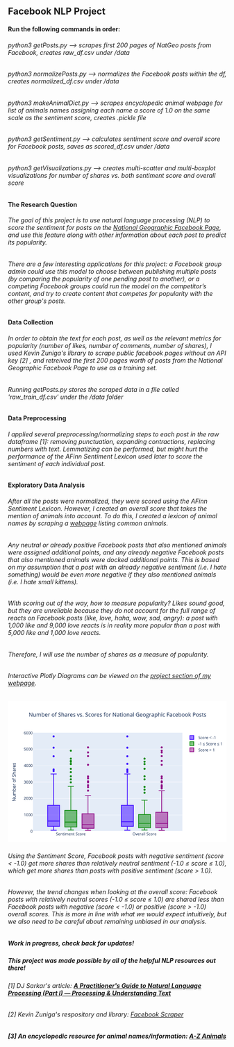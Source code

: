## Facebook NLP Project

#### Run the following commands in order:
###### python3 getPosts.py --> scrapes first 200 pages of NatGeo posts from Facebook, creates raw_df.csv under /data
###### python3 normalizePosts.py --> normalizes the Facebook posts within the df, creates normalized_df.csv under /data
###### python3 makeAnimalDict.py --> scrapes encyclopedic animal webpage for list of animals names assigning each name a score of 1.0 on the same scale as the sentiment score, creates .pickle file
###### python3 getSentiment.py --> calculates sentiment score and overall score for Facebook posts, saves as scored_df.csv under /data
###### python3 getVisualizations.py --> creates multi-scatter and multi-boxplot visualizations for number of shares vs. both sentiment score and overall score

#### The Research Question
###### The goal of this project is to use natural language processing (NLP) to score the sentiment for posts on the [National Geographic Facebook Page](https://www.facebook.com/natgeo), and use this feature along with other information about each post to predict its popularity.

###### There are a few interesting applications for this project: a Facebook group admin could use this model to choose between publishing multiple posts (by comparing the popularity of one pending post to another), or a competing Facebook groups could run the model on the competitor’s content, and try to create content that competes for popularity with the other group's posts.

#### Data Collection
###### In order to obtain the text for each post, as well as the relevant metrics for popularity (number of likes, number of comments, number of shares), I used Kevin Zuniga's library to scrape public facebook pages without an API key [2] , and retreived the first 200 pages worth of posts from the National Geographic Facebook Page to use as a training set.

###### Running getPosts.py stores the scraped data in a file called 'raw_train_df.csv' under the /data folder

#### Data Preprocessing
###### I applied several preprocessing/normalizing steps to each post in the raw dataframe [1]: removing punctuation, expanding contractions, replacing numbers with text. Lemmatizing can be performed, but might hurt the performance of the AFinn Sentiment Lexicon used later to score the sentiment of each individual post.

#### Exploratory Data Analysis
###### After all the posts were normalized, they were scored using the AFinn Sentiment Lexicon. However, I created an *overall score* that takes the mention of animals into account. To do this, I created a lexicon of animal names by scraping a [webpage](https://a-z-animals.com/animals/) listing common animals. 

###### Any neutral or already positive Facebook posts that also mentioned animals were assigned additional points, and any already negative Facebook posts that also mentioned animals were docked additional points. This is based on my assumption that a post with an already negative sentiment (i.e. I hate something) would be even more negative if they also mentioned animals (i.e. I hate small kittens).

###### With scoring out of the way, how to measure popularity? Likes sound good, but they are unreliable because they do not account for the full range of reacts on Facebook posts (like, love, haha, wow, sad, angry): a post with 1,000 like and 9,000 love reacts is in reality more popular than a post with 5,000 like and 1,000 love reacts. 

###### Therefore, I will use the number of shares as a measure of popularity.

###### Interactive Plotly Diagrams can be viewed on the [project section of my webpage](https://www.derekoconn.com/projects/predicting-facebook-post-popularity).

![boxplot image](https://github.com/merillium/Facebook-NLP-Project/blob/master/images/multi_boxplot_scores.png)

###### Using the Sentiment Score, Facebook posts with negative sentiment (score < -1.0) get more shares than relatively neutral sentiment (-1.0 ≤ score ≤ 1.0), which get more shares than posts with positive sentiment (score > 1.0).

###### However, the trend changes when looking at the *overall score*: Facebook posts with relatively neutral scores (-1.0 ≤ score ≤ 1.0) are shared less than Facebook posts with negative (score < -1.0) or positive (score > -1.0) overall scores. This is more in line with what we would expect intuitively, but we also need to be careful about remaining unbiased in our analysis. 

##### *Work in progress, check back for updates!*

##### This project was made possible by all of the helpful NLP resources out there!
###### [1] DJ Sarkar's article: [**A Practitioner's Guide to Natural Language Processing (Part I) — Processing & Understanding Text**](https://towardsdatascience.com/a-practitioners-guide-to-natural-language-processing-part-i-processing-understanding-text-9f4abfd13e72) 
###### [2] Kevin Zuniga's respository and library: [Facebook Scraper](https://github.com/kevinzg/facebook-scraper)
##### [3] An encyclopedic resource for animal names/information: [A-Z Animals](https://a-z-animals.com/animals/)
